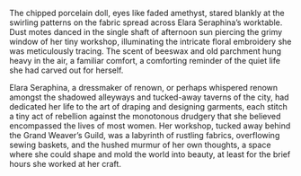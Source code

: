 The chipped porcelain doll, eyes like faded amethyst, stared blankly at the swirling patterns on the fabric spread across Elara Seraphina’s worktable.  Dust motes danced in the single shaft of afternoon sun piercing the grimy window of her tiny workshop, illuminating the intricate floral embroidery she was meticulously tracing.  The scent of beeswax and old parchment hung heavy in the air, a familiar comfort, a comforting reminder of the quiet life she had carved out for herself.

Elara Seraphina, a dressmaker of renown, or perhaps whispered renown amongst the shadowed alleyways and tucked-away taverns of the city, had dedicated her life to the art of draping and designing garments, each stitch a tiny act of rebellion against the monotonous drudgery that she believed encompassed the lives of most women.  Her workshop, tucked away behind the Grand Weaver’s Guild, was a labyrinth of rustling fabrics, overflowing sewing baskets, and the hushed murmur of her own thoughts, a space where she could shape and mold the world into beauty, at least for the brief hours she worked at her craft.
